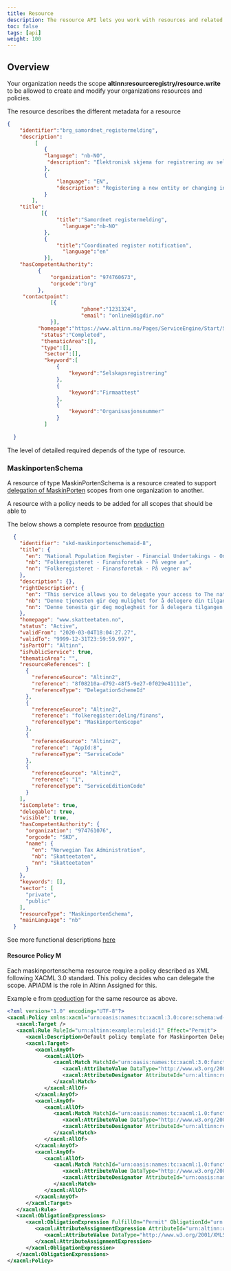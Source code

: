 ```yaml
---
title: Resource
description: The resource API lets you work with resources and related policies.
toc: false
tags: [api]
weight: 100
---
```


## Overview

Your organization needs the scope **altinn:resourceregistry/resource.write**
to be allowed to create and modify your organizations resources and policies. 


The resource describes the different metadata for a resource

```json
{
    "identifier":"brg_samordnet_registermelding",
    "description": 
         [
            {
            "language": "nb-NO",
             "description": "Elektronisk skjema for registrering av selskap" 
            },
            {
                "language": "EN",
                "description": "Registering a new entity or changing information regarding an existing entity" 
            }
        ],
    "title": 
           [{
                "title":"Samordnet registermelding",
                  "language":"nb-NO"
            },
            {
                "title":"Coordinated register notification",
                  "language":"en"
            }],
    "hasCompetentAuthority":
          {
              "organization": "974760673",
              "orgcode":"brg"
          },
     "contactpoint": 
              [{
                        "phone":"1231324",
                        "email": "online@digdir.no"
              }],
          "homepage":"https://www.altinn.no/Pages/ServiceEngine/Start/StartService.aspx?ServiceEditionCode=1&ServiceCode=3498&M=SP&DontChooseReportee=true&O=personal",
           "status":"Completed", 
           "thematicArea":[],
           "type":[],
            "sector":[],
            "keyword":[
                {
                    "keyword":"Selskapsregistrering"
                },
                {
                    "keyword":"Firmaattest"
                },
                {
                    "keyword":"Organisasjonsnummer"
                }
            ]          
  
  }
```

The level of detailed required depends of the type of resource.

### MaskinportenSchema

A resource of type MaskinPortenSchema is a resource created to support [delegation of MaskinPorten](https://altinn.github.io/docs/utviklingsguider/api-delegering/tilgangsstyrer/) scopes from one organization to another. 

A resource with a policy needs to be added for all scopes that should be able to 

The below shows a complete resource from [production](https://platform.altinn.no/resourceregistry/api/v1/resource/skd-maskinportenschemaid-8/)


```json
  {
    "identifier": "skd-maskinportenschemaid-8",
    "title": {
      "en": "National Population Register - Financial Undertakings - On behalf of",
      "nb": "Folkeregisteret - Finansforetak - På vegne av",
      "nn": "Folkeregisteret - Finansføretak - På vegner av"
    },
    "description": {},
    "rightDescription": {
      "en": "This service allows you to delegate your access to The national Population Register information to a provider. Once the delegation has been completed, the provider will be notified that they can use the services available within the rights",
      "nb": "Denne tjenesten gir deg mulighet for å delegere din tilgang til folkeregisteropplysninger til en  leverandør. Når delegeringen er utført, vil leverandøren motta melding om at de på vegne av din virksomhet kan benyttet de tjenester som er ti",
      "nn": "Denne tenesta gir deg moglegheit for å delegera tilgangen din til folkeregisteropplysningar til ein leverandør. Når delegeringen er utførte, vil leverandøren få melding om at dei på vegner av verksemda di kan nytta dei tenestene som er tilg"
    },
    "homepage": "www.skatteetaten.no",
    "status": "Active",
    "validFrom": "2020-03-04T18:04:27.27",
    "validTo": "9999-12-31T23:59:59.997",
    "isPartOf": "Altinn",
    "isPublicService": true,
    "thematicArea": "",
    "resourceReferences": [
      {
        "referenceSource": "Altinn2",
        "reference": "8f08210a-d792-48f5-9e27-0f029e41111e",
        "referenceType": "DelegationSchemeId"
      },
      {
        "referenceSource": "Altinn2",
        "reference": "folkeregister:deling/finans",
        "referenceType": "MaskinportenScope"
      },
      {
        "referenceSource": "Altinn2",
        "reference": "AppId:8",
        "referenceType": "ServiceCode"
      },
      {
        "referenceSource": "Altinn2",
        "reference": "1",
        "referenceType": "ServiceEditionCode"
      }
    ],
    "isComplete": true,
    "delegable": true,
    "visible": true,
    "hasCompetentAuthority": {
      "organization": "974761076",
      "orgcode": "SKD",
      "name": {
        "en": "Norwegian Tax Administration",
        "nb": "Skatteetaten",
        "nn": "Skatteetaten"
      }
    },
    "keywords": [],
    "sector": [
      "private",
      "public"
    ],
    "resourceType": "MaskinportenSchema",
    "mainLanguage": "nb"
  }
  ```

See more functional descriptions [here](/authorization/what-do-you-get/resourceregistry/)


#### Resource Policy M

Each maskinportenschema resource require a policy described as XML following XACML 3.0 standard. This policy decides who can
delegate the scope. APIADM is the role in Altinn Assigned for this. 

Example e from [production](https://platform.altinn.no/resourceregistry/api/v1/resource/skd-maskinportenschemaid-8/policy/)
for the same resource as above.

```xml
<?xml version="1.0" encoding="UTF-8"?>
<xacml:Policy xmlns:xacml="urn:oasis:names:tc:xacml:3.0:core:schema:wd-17" xmlns:xsl="http://www.w3.org/2001/XMLSchema-instance" PolicyId="urn:altinn:example:delegationscheme:policyid:1" Version="1.0" RuleCombiningAlgId="urn:oasis:names:tc:xacml:3.0:rule-combining-algorithm:deny-overrides">
   <xacml:Target />
   <xacml:Rule RuleId="urn:altinn:example:ruleid:1" Effect="Permit">
      <xacml:Description>Default policy template for Maskinporten DelegationSchemes</xacml:Description>
      <xacml:Target>
         <xacml:AnyOf>
            <xacml:AllOf>
               <xacml:Match MatchId="urn:oasis:names:tc:xacml:3.0:function:string-equal-ignore-case">
                  <xacml:AttributeValue DataType="http://www.w3.org/2001/XMLSchema#string">APIADM</xacml:AttributeValue>
                  <xacml:AttributeDesignator AttributeId="urn:altinn:rolecode" Category="urn:oasis:names:tc:xacml:1.0:subject-category:access-subject" DataType="http://www.w3.org/2001/XMLSchema#string" MustBePresent="false" />
               </xacml:Match>
            </xacml:AllOf>
         </xacml:AnyOf>
         <xacml:AnyOf>
            <xacml:AllOf>
               <xacml:Match MatchId="urn:oasis:names:tc:xacml:1.0:function:string-equal">
                  <xacml:AttributeValue DataType="http://www.w3.org/2001/XMLSchema#string">skd-maskinportenschemaid-8</xacml:AttributeValue>
                  <xacml:AttributeDesignator AttributeId="urn:altinn:resource" Category="urn:oasis:names:tc:xacml:3.0:attribute-category:resource" DataType="http://www.w3.org/2001/XMLSchema#string" MustBePresent="false" />
               </xacml:Match>
            </xacml:AllOf>
         </xacml:AnyOf>
         <xacml:AnyOf>
            <xacml:AllOf>
               <xacml:Match MatchId="urn:oasis:names:tc:xacml:1.0:function:string-equal">
                  <xacml:AttributeValue DataType="http://www.w3.org/2001/XMLSchema#string">scopeaccess</xacml:AttributeValue>
                  <xacml:AttributeDesignator AttributeId="urn:oasis:names:tc:xacml:1.0:action:action-id" Category="urn:oasis:names:tc:xacml:3.0:attribute-category:action" DataType="http://www.w3.org/2001/XMLSchema#string" MustBePresent="false" />
               </xacml:Match>
            </xacml:AllOf>
         </xacml:AnyOf>
      </xacml:Target>
   </xacml:Rule>
   <xacml:ObligationExpressions>
      <xacml:ObligationExpression FulfillOn="Permit" ObligationId="urn:altinn:obligation:authenticationLevel1">
         <xacml:AttributeAssignmentExpression AttributeId="urn:altinn:obligation1-assignment1" Category="urn:altinn:minimum-authenticationlevel">
            <xacml:AttributeValue DataType="http://www.w3.org/2001/XMLSchema#integer">2</xacml:AttributeValue>
         </xacml:AttributeAssignmentExpression>
      </xacml:ObligationExpression>
   </xacml:ObligationExpressions>
</xacml:Policy>

```
